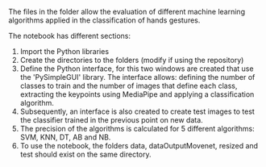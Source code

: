 The files in the folder allow the evaluation of different machine learning algorithms applied in the classification of hands gestures.

The notebook has different sections:
1. Import the Python libraries
2. Create the directories to the folders (modify if using the repository)
3. Define the Python interface, for this two windows are created that use the 'PySimpleGUI' library. The interface allows: defining the number of classes to train and the number of images that define each class, extracting the keypoints using MediaPipe and applying a classification algorithm.
4. Subsequently, an interface is also created to create test images to test the classifier trained in the previous point on new data.
5. The precision of the algorithms is calculated for 5 different algorithms: SVM, KNN, DT, AB and NB.
6. To use the notebook, the folders data, dataOutputMovenet, resized and test should exist on the same directory.
